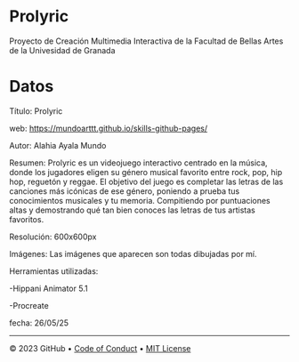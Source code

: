 <Prolyric>

<!--
  <<< Author notes: Course header >>>
  Include a 1280×640 image, course title in sentence case, and a concise description in emphasis.
  In your repository settings: enable template repository, add your 1280×640 social image, auto delete head branches.
  Add your open source license, GitHub uses MIT license.
-->

# Prolyric
Proyecto de Creación Multimedia Interactiva de la Facultad de Bellas Artes de la Univesidad de Granada


</header>

<!--
  <<< Author notes: Step 2 >>>
  Start this step by acknowledging the previous step.
  Define terms and link to docs.github.com.
  Historic note: previous version checked for empty pull request, changed to the correct theme `minima`.
-->

# Datos

Título: Prolyric

web: https://mundoarttt.github.io/skills-github-pages/

Autor: Alahia Ayala Mundo

Resumen: Prolyric es un videojuego interactivo centrado en la música, donde los jugadores eligen su género musical favorito entre rock, pop, hip hop, reguetón y reggae. El objetivo del juego es completar las letras de las canciones más icónicas de ese género, poniendo a prueba tus conocimientos musicales y tu memoria. Compitiendo por puntuaciones altas y demostrando qué tan bien conoces las letras de tus artistas favoritos.

Resolución: 600x600px 

Imágenes: Las imágenes que aparecen son todas dibujadas por mí.

Herramientas utilizadas:

-Hippani Animator 5.1

-Procreate

fecha: 26/05/25


<footer>

<!--
  <<< Author notes: Footer >>>
  Add a link to get support, GitHub status page, code of conduct, license link.
-->

---


&copy; 2023 GitHub &bull; [Code of Conduct](https://www.contributor-covenant.org/version/2/1/code_of_conduct/code_of_conduct.md) &bull; [MIT License](https://gh.io/mit)

</footer>
